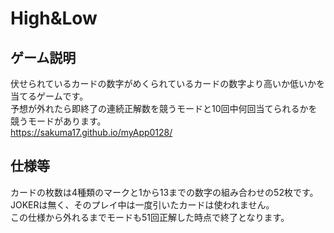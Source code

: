 # High&Low
## ゲーム説明
伏せられているカードの数字がめくられているカードの数字より高いか低いかを当てるゲームです。  
予想が外れたら即終了の連続正解数を競うモードと10回中何回当てられるかを競うモードがあります。  
https://sakuma17.github.io/myApp0128/
## 仕様等
カードの枚数は4種類のマークと1から13までの数字の組み合わせの52枚です。  
JOKERは無く、そのプレイ中は一度引いたカードは使われません。  
この仕様から外れるまでモードも51回正解した時点で終了となります。
